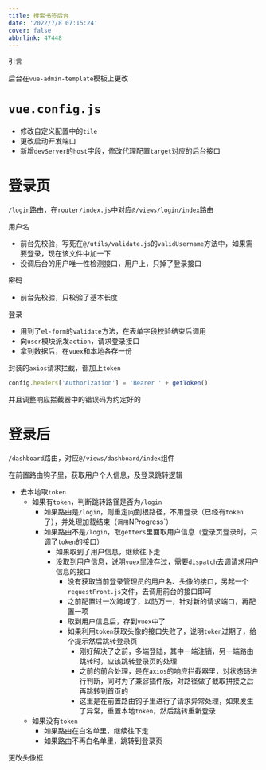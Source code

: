 ```yaml
---
title: 搜索书签后台
date: '2022/7/8 07:15:24'
cover: false
abbrlink: 47448
---
```

引言

后台在`vue-admin-template`模板上更改

# `vue.config.js`

- 修改自定义配置中的`tile`
- 更改启动开发端口
- 新增`devServer`的`host`字段，修改代理配置`target`对应的后台接口

# 登录页

`/login`路由，在`router/index.js`中对应`@/views/login/index`路由

用户名

- 前台先校验，写死在`@/utils/validate.js`的`validUsername`方法中，如果需要登录，现在该文件中加一下
- 没调后台的用户唯一性检测接口，用户上，只掉了登录接口

密码

- 前台先校验，只校验了基本长度

登录

- 用到了`el-form`的`validate`方法，在表单字段校验结束后调用
- 向`user`模块派发`action`，请求登录接口
- 拿到数据后，在`vuex`和本地各存一份

封装的`axios`请求拦截，都加上`token`

```js
config.headers['Authorization'] = 'Bearer ' + getToken()
```

并且调整响应拦截器中的错误码为约定好的

# 登录后

`/dashboard`路由，对应`@/views/dashboard/index`组件

在前置路由钩子里，获取用户个人信息，及登录跳转逻辑

- 去本地取`token`
  - 如果有`token`，判断跳转路径是否为`/login`
    - 如果路由是`/login`，则重定向到根路径，不用登录（已经有`token`了），并处理加载结束（`调用`NProgress`）
    - 如果路由不是`/login`，取`getters`里面取用户信息（登录页登录时，只调了`token`的接口）
      - 如果取到了用户信息，继续往下走
      - 没取到用户信息，说明`vuex`里没存过，需要`dispatch`去调请求用户信息的接口
        - 没有获取当前登录管理员的用户名、头像的接口，另起一个`requestFront.js`文件，去调用前台的接口即可
        - 之前配置过一次跨域了，以防万一，针对新的请求端口，再配置一项
        - 取到用户信息后，存到`vuex`中了
        - 如果利用`token`获取头像的接口失败了，说明`token`过期了，给个提示然后跳转登录页
          - 刚好解决了之前，多端登陆，其中一端注销，另一端路由跳转时，应该跳转登录页的处理
          - 之前的前台处理，是在`axios`的响应拦截器里，对状态码进行判断，同时为了兼容插件版，对路径做了截取拼接之后再跳转到首页的
          - 这里是在前置路由钩子里进行了请求异常处理，如果发生了异常，重置本地`token`，然后跳转重新登录
  - 如果没有`token`
    - 如果路由在白名单里，继续往下走
    - 如果路由不再白名单里，跳转到登录页

更改头像框
